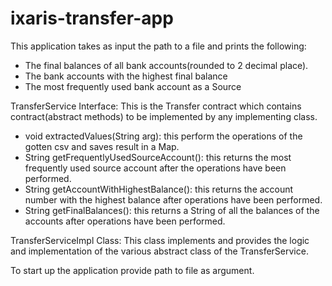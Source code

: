 # ixaris-transfer-app

This application takes as input the path to a file and prints the following:
- The final balances of all bank accounts(rounded to 2 decimal place).
- The bank accounts with the highest final balance
- The most frequently used bank account as a Source

TransferService Interface:
  This is the Transfer contract which contains contract(abstract methods) to be implemented by any implementing class.
- void extractedValues(String arg): this perform the operations of the gotten csv and saves result in a Map.
- String getFrequentlyUsedSourceAccount(): this returns the most frequently used source account after the operations have been performed.
- String getAccountWithHighestBalance(): this returns the account number with the highest balance after operations have been performed.
- String getFinalBalances(): this returns a String of all the balances of the accounts after operations have been performed.

TransferServiceImpl Class:
  This class implements and provides the logic and implementation of the various abstract class of the TransferService.
  
  
To start up the application provide path to file as argument.  
  
